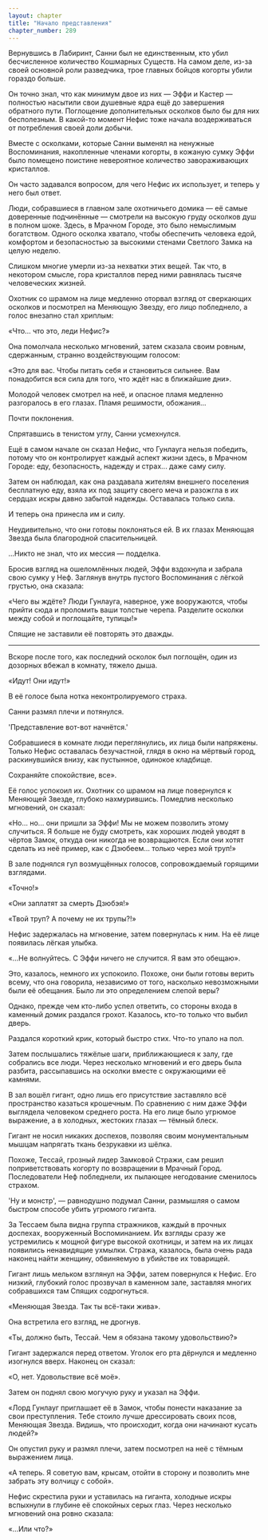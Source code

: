 ```yaml
---
layout: chapter
title: "Начало представления"
chapter_number: 289
---
```


Вернувшись в Лабиринт, Санни был не единственным, кто убил бесчисленное количество Кошмарных Существ. На самом деле, из-за своей основной роли разведчика, трое главных бойцов когорты убили гораздо больше.

Он точно знал, что как минимум двое из них — Эффи и Кастер — полностью насытили свои душевные ядра ещё до завершения обратного пути. Поглощение дополнительных осколков было бы для них бесполезным. В какой-то момент Нефис тоже начала воздерживаться от потребления своей доли добычи.

Вместе с осколками, которые Санни выменял на ненужные Воспоминания, накопленные членами когорты, в кожаную сумку Эффи было помещено поистине невероятное количество завораживающих кристаллов.

Он часто задавался вопросом, для чего Нефис их использует, и теперь у него был ответ.

Люди, собравшиеся в главном зале охотничьего домика — её самые доверенные подчинённые — смотрели на высокую груду осколков душ в полном шоке. Здесь, в Мрачном Городе, это было немыслимым богатством. Одного осколка хватало, чтобы обеспечить человека едой, комфортом и безопасностью за высокими стенами Светлого Замка на целую неделю.

Слишком многие умерли из-за нехватки этих вещей. Так что, в некотором смысле, гора кристаллов перед ними равнялась тысяче человеческих жизней.

Охотник со шрамом на лице медленно оторвал взгляд от сверкающих осколков и посмотрел на Меняющую Звезду, его лицо побледнело, а голос внезапно стал хриплым:

«Что... что это, леди Нефис?»

Она помолчала несколько мгновений, затем сказала своим ровным, сдержанным, странно воздействующим голосом:

«Это для вас. Чтобы питать себя и становиться сильнее. Вам понадобится вся сила для того, что ждёт нас в ближайшие дни».

Молодой человек смотрел на неё, и опасное пламя медленно разгоралось в его глазах. Пламя решимости, обожания...

Почти поклонения.

Спрятавшись в тенистом углу, Санни усмехнулся.

Ещё в самом начале он сказал Нефис, что Гунлауга нельзя победить, потому что он контролирует каждый аспект жизни здесь, в Мрачном Городе: еду, безопасность, надежду и страх... даже саму силу.

Затем он наблюдал, как она раздавала жителям внешнего поселения бесплатную еду, взяла их под защиту своего меча и разожгла в их сердцах искры давно забытой надежды. Оставалась только сила.

И теперь она принесла им и силу.

Неудивительно, что они готовы поклоняться ей. В их глазах Меняющая Звезда была благородной спасительницей.

...Никто не знал, что их мессия — подделка.

Бросив взгляд на ошеломлённых людей, Эффи вздохнула и забрала свою сумку у Неф. Заглянув внутрь пустого Воспоминания с лёгкой грустью, она сказала:

«Чего вы ждёте? Люди Гунлауга, наверное, уже вооружаются, чтобы прийти сюда и проломить ваши толстые черепа. Разделите осколки между собой и поглощайте, тупицы!»

Спящие не заставили её повторять это дважды.

***

Вскоре после того, как последний осколок был поглощён, один из дозорных вбежал в комнату, тяжело дыша.

«Идут! Они идут!»

В её голосе была нотка неконтролируемого страха.

Санни размял плечи и потянулся.

'Представление вот-вот начнётся.'

Собравшиеся в комнате люди переглянулись, их лица были напряжены. Только Нефис оставалась безучастной, глядя в окно на мёртвый город, раскинувшийся внизу, как пустынное, одинокое кладбище.

Сохраняйте спокойствие, все».

Её голос успокоил их. Охотник со шрамом на лице повернулся к Меняющей Звезде, глубоко нахмурившись. Помедлив несколько мгновений, он сказал:

«Но... но... они пришли за Эффи! Мы не можем позволить этому случиться. Я больше не буду смотреть, как хороших людей уводят в чёртов Замок, откуда они никогда не возвращаются. Если они хотят сделать из неё пример, как с Дзюбеем... только через мой труп!»

В зале поднялся гул возмущённых голосов, сопровождаемый горящими взглядами.

«Точно!»

«Они заплатят за смерть Дзюбэя!»

«Твой труп? А почему не их трупы?!»

Нефис задержалась на мгновение, затем повернулась к ним. На её лице появилась лёгкая улыбка.

«...Не волнуйтесь. С Эффи ничего не случится. Я вам это обещаю».

Это, казалось, немного их успокоило. Похоже, они были готовы верить всему, что она говорила, независимо от того, насколько невозможными были её обещания. Было ли это определением слепой веры?

Однако, прежде чем кто-либо успел ответить, со стороны входа в каменный домик раздался грохот. Казалось, кто-то только что выбил дверь.

Раздался короткий крик, который быстро стих. Что-то упало на пол.

Затем послышались тяжёлые шаги, приближающиеся к залу, где собрались все люди. Через несколько мгновений и его дверь была разбита, рассыпавшись на осколки вместе с окружающими её камнями.

В зал вошёл гигант, одно лишь его присутствие заставляло всё пространство казаться крошечным. По сравнению с ним даже Эффи выглядела человеком среднего роста. На его лице было угрюмое выражение, а в холодных, жестоких глазах — тёмный блеск.

Гигант не носил никаких доспехов, позволяя своим монументальным мышцам напрягать ткань безрукавки из шёлка.

Похоже, Тессай, грозный лидер Замковой Стражи, сам решил поприветствовать когорту по возвращении в Мрачный Город. Последователи Неф побледнели, их пылающее негодование сменилось страхом.

'Ну и монстр', — равнодушно подумал Санни, размышляя о самом быстром способе убить угрюмого гиганта.

За Тессаем была видна группа стражников, каждый в прочных доспехах, вооруженный Воспоминанием. Их взгляды сразу же устремились к мощной фигуре высокой охотницы, и затем на их лицах появились ненавидящие ухмылки. Стража, казалось, была очень рада наконец найти женщину, обвиняемую в убийстве их товарищей.

Гигант лишь мельком взглянул на Эффи, затем повернулся к Нефис. Его низкий, глубокий голос прозвучал в каменном зале, заставляя многих собравшихся там Спящих содрогнуться.

«Меняющая Звезда. Так ты всё-таки жива».

Она встретила его взгляд, не дрогнув.

«Ты, должно быть, Тессай. Чем я обязана такому удовольствию?»

Гигант задержался перед ответом. Уголок его рта дёрнулся и медленно изогнулся вверх. Наконец он сказал:

«О, нет. Удовольствие всё моё».

Затем он поднял свою могучую руку и указал на Эффи.

«Лорд Гунлауг приглашает её в Замок, чтобы понести наказание за свои преступления. Тебе стоило лучше дрессировать своих псов, Меняющая Звезда. Видишь, что происходит, когда они начинают кусать людей?»

Он опустил руку и размял плечи, затем посмотрел на неё с тёмным выражением лица.

«А теперь. Я советую вам, крысам, отойти в сторону и позволить мне забрать эту волчицу с собой».

Нефис скрестила руки и уставилась на гиганта, холодные искры вспыхнули в глубине её спокойных серых глаз. Через несколько мгновений она ровно сказала:

«...Или что?»